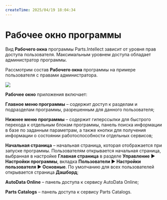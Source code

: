 ```yaml
---
createTime: 2025/04/19 18:04:34
---
```

# Рабочее окно программы

Вид **Рабочего окна** программы Parts.Intellect зависит от уровня прав доступа пользователя. Максимальным уровнем доступа обладает администратор программы.

Рассмотрим состав **Рабочего окна** программы на примере пользователя с правами администратора. 

![](../../../assets/guide/Aspose.Words.6f13226c-9016-4dda-be57-653ed66d987a.116.png)

**Рабочее окно** приложения включает:

**Главное меню программы** – содержит доступ к разделам и подразделам программы, разрешенным для данного пользователя;

**Нижнее меню программы** – содержит гиперссылки для быстрого перехода к отдельным блокам программы, панель поиска информации в базе по заданным параметрам, а также кнопки для получения информации о состоянии работоспособности отдельных сервисов;

**Начальная страница** – начальная страница, которая отображается при запуске программы. Пользователям открывается начальная страница, выбранная в настройке **Главная страница** в разделе **Управление** **► Настройки программы**, вкладка **Пользователи ► Настройки пользователя ► Основные**. По умолчанию для всех пользователей открывается страница **Дашборд**;

**AutoData Online** – панель доступа к сервису AutoData Online;

**Parts Catalogs** – панель доступа к сервису Parts Catalogs.